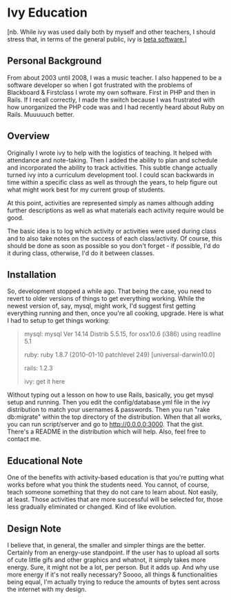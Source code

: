Ivy Education
=============

[nb. While ivy was used daily both by myself and other teachers, I
should stress that, in terms of the general public, ivy is [beta
software.](https://en.wikipedia.org/wiki/Software_release_life_cycle#Beta)]

Personal Background
-------------------

From about 2003 until 2008, I was a music teacher. I also happened to
be a software developer so when I got frustrated with the problems of
Blackboard & Firstclass I wrote my own software. First in PHP and then
in Rails. If I recall correctly, I made the switch because I was
frustrated with how unorganized the PHP code was and I had recently
heard about Ruby on Rails. Muuuuuch better.

Overview
--------

Originally I wrote ivy to help with the logistics of teaching. It
helped with attendance and note-taking. Then I added the ability to
plan and schedule and incorporated the ability to track
activities. This subtle change actually turned ivy into a curriculum
development tool. I could scan backwards in time within a specific
class as well as through the years, to help figure out what might work
best for my current group of students.

At this point, activities are represented simply as names although
adding further descriptions as well as what materials each activity
require would be good.

The basic idea is to log which activity or activities were used during
class and to also take notes on the success of each class/activity. Of
course, this should be done as soon as possible so you don't forget -
if possible, I'd do it during class, otherwise, I'd do it between
classes.

Installation
------------

So, development stopped a while ago. That being the case, you need to
revert to older versions of things to get everything working. While
the newest version of, say, mysql, might work, I'd suggest first
getting everything running and then, once you're all cooking,
upgrade. Here is what I had to setup to get things working:

> mysql: mysql Ver 14.14 Distrib 5.5.15, for osx10.6 (i386) using readline 5.1
>
> ruby: ruby 1.8.7 (2010-01-10 patchlevel 249) [universal-darwin10.0]
>
> rails: 1.2.3
>
> ivy: get it here

Without typing out a lesson on how to use Rails, basically, you get
mysql setup and running. Then you edit the config/database.yml file in
the ivy distribution to match your usernames & passwords. Then you run
"rake db:migrate" within the top directory of the distribution. When
that all works, you can run script/server and go to
http://0.0.0.0:3000. That the gist. There's a README in the
distribution which will help. Also, feel free to contact me.

Educational Note
----------------

One of the benefits with activity-based education is that you're
putting what works before what you think the students need. You
cannot, of course, teach someone something that they do not care to
learn about. Not easily, at least. Those activities that are more
successful will be selected for, those less gradually eliminated or
changed. Kind of like evolution.

Design Note
-----------

I believe that, in general, the smaller and simpler things are the
better. Certainly from an energy-use standpoint. If the user has to
upload all sorts of cute little gifs and other graphics and whatnot,
it simply takes more energy. Sure, it might not be a lot, per
person. But it adds up. And why use more energy if it's not really
necessary? Soooo, all things & functionalities being equal, I'm
actually trying to reduce the amounts of bytes sent across the
internet with my design.
